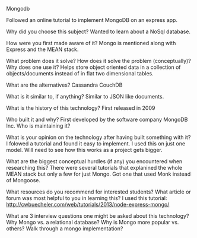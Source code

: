 Mongodb

Followed an online tutorial to implement MongoDB on an express app.

Why did you choose this subject?
Wanted to learn about a NoSql database.

How were you first made aware of it?
Mongo is mentioned along with Express and the MEAN stack.

What problem does it solve? How does it solve the problem (conceptually)?Why does one use it?
Helps store object oriented data in a collection of objects/documents instead of in flat two dimensional tables.



What are the alternatives?
Cassandra
CouchDB

What is it similar to, if anything?
Similar to JSON like documents.

What is the history of this technology?
First released in 2009

Who built it and why?
First developed by the software company MongoDB Inc.
Who is maintaining it?

What is your opinion on the technology after having built something with it?
I folowed a tutorial and found it easy to implement. I used this on just one model. Will need to see how this works as a project gets bigger.

What are the biggest conceptual hurdles (if any) you encountered when researching this?
There were several tutorials that explanined the whole MEAN stack but only a few for just Mongo. Got one that used Monk instead of Mongoose.

What resources do you recommend for interested students? What article or forum was most helpful to you in learning this?
I used this tutorial:
http://cwbuecheler.com/web/tutorials/2013/node-express-mongo/

What are 3 interview questions one might be asked about this technology?
Why Mongo vs. a relational database?
Why is Mongo more popular vs. others?
Walk through a mongo implementation?
